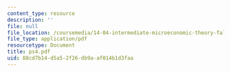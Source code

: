 ```yaml
---
content_type: resource
description: ''
file: null
file_location: /coursemedia/14-04-intermediate-microeconomic-theory-fall-2006/88cd7b14d5a52f26db9aaf014b1d3faa_ps4.pdf
file_type: application/pdf
resourcetype: Document
title: ps4.pdf
uid: 88cd7b14-d5a5-2f26-db9a-af014b1d3faa
---
```

